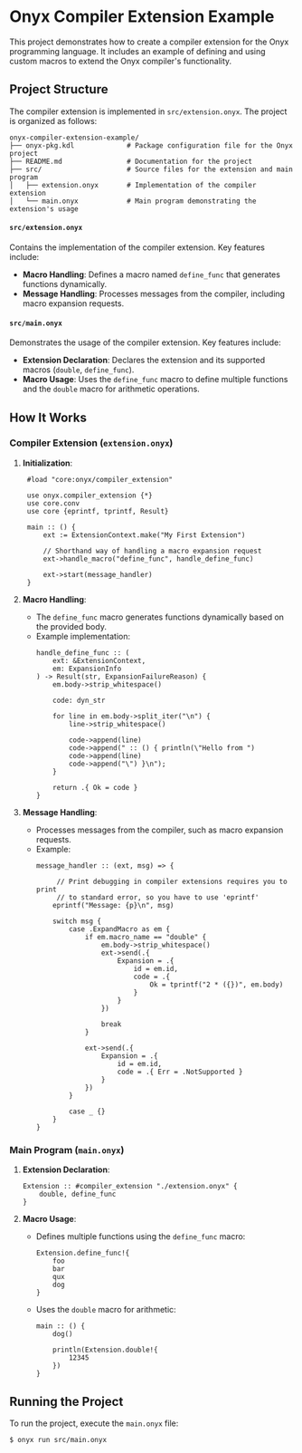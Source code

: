 # Onyx Compiler Extension Example

This project demonstrates how to create a compiler extension for the Onyx programming language. It includes an example of defining and using custom macros to extend the Onyx compiler's functionality.

## Project Structure

The compiler extension is implemented in `src/extension.onyx`.
The project is organized as follows:

```
onyx-compiler-extension-example/
├── onyx-pkg.kdl             # Package configuration file for the Onyx project
├── README.md                # Documentation for the project
├── src/                     # Source files for the extension and main program
│   ├── extension.onyx       # Implementation of the compiler extension
│   └── main.onyx            # Main program demonstrating the extension's usage
```


#### `src/extension.onyx`
Contains the implementation of the compiler extension. Key features include:
- **Macro Handling**: Defines a macro named `define_func` that generates functions dynamically.
- **Message Handling**: Processes messages from the compiler, including macro expansion requests.

#### `src/main.onyx`
Demonstrates the usage of the compiler extension. Key features include:
- **Extension Declaration**: Declares the extension and its supported macros (`double`, `define_func`).
- **Macro Usage**: Uses the `define_func` macro to define multiple functions and the `double` macro for arithmetic operations.

## How It Works

### Compiler Extension (`extension.onyx`)

1. **Initialization**:
   ```onyx
    #load "core:onyx/compiler_extension"

    use onyx.compiler_extension {*}
    use core.conv
    use core {eprintf, tprintf, Result}

    main :: () {
        ext := ExtensionContext.make("My First Extension")

        // Shorthand way of handling a macro expansion request
        ext->handle_macro("define_func", handle_define_func)

        ext->start(message_handler)
    }
   ```

2. **Macro Handling**:
   - The `define_func` macro generates functions dynamically based on the provided body.
   - Example implementation:
     ```onyx
     handle_define_func :: (
         ext: &ExtensionContext,
         em: ExpansionInfo
     ) -> Result(str, ExpansionFailureReason) {
         em.body->strip_whitespace()

         code: dyn_str

         for line in em.body->split_iter("\n") {
             line->strip_whitespace()

             code->append(line)
             code->append(" :: () { println(\"Hello from ")
             code->append(line)
             code->append("\") }\n");
         }

         return .{ Ok = code }
     }
     ```

3. **Message Handling**:
   - Processes messages from the compiler, such as macro expansion requests.
   - Example:
     ```onyx
     message_handler :: (ext, msg) => {

          // Print debugging in compiler extensions requires you to print
          // to standard error, so you have to use 'eprintf'
         eprintf("Message: {p}\n", msg)

         switch msg {
             case .ExpandMacro as em {
                 if em.macro_name == "double" {
                     em.body->strip_whitespace()
                     ext->send(.{
                         Expansion = .{
                             id = em.id,
                             code = .{
                                 Ok = tprintf("2 * ({})", em.body)
                             }
                         }
                     })

                     break
                 }

                 ext->send(.{
                     Expansion = .{
                         id = em.id,
                         code = .{ Err = .NotSupported }
                     }
                 })
             }

             case _ {}
         }
     }
     ```

### Main Program (`main.onyx`)

1. **Extension Declaration**:
   ```onyx
   Extension :: #compiler_extension "./extension.onyx" {
       double, define_func
   }
   ```

2. **Macro Usage**:
   - Defines multiple functions using the `define_func` macro:
     ```onyx
     Extension.define_func!{
         foo
         bar
         qux
         dog
     }
     ```
   - Uses the `double` macro for arithmetic:
     ```onyx
     main :: () {
         dog()

         println(Extension.double!{
             12345
         })
     }
     ```

## Running the Project

To run the project, execute the `main.onyx` file:

```shell
$ onyx run src/main.onyx
```
